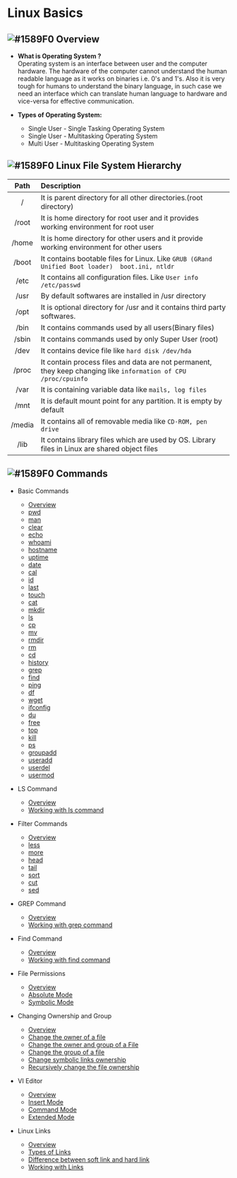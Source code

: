 # Linux Basics

## ![#1589F0](https://placehold.it/15/1589F0/000000?text=+) Overview 

* <b> What is Operating System ?</b>  
Operating system is an interface between user and the computer hardware. The hardware of the computer cannot understand the human readable language as it works on binaries i.e. 0's and 1's. Also it is very tough for humans to understand the binary language, in such case we need an interface which can translate human language to hardware and vice-versa for effective communication. 

* <b> Types of Operating System:</b>  
  * Single User - Single Tasking Operating System  
  * Single User - Multitasking Operating System  
  * Multi User - Multitasking Operating System  
 
## ![#1589F0](https://placehold.it/15/1589F0/000000?text=+) Linux File System Hierarchy  

|Path     | Description        |
|:-----: |:---      |
| / |It is parent directory for all other directories.(root directory)|
| /root | It is home directory for root user and it provides working environment for root user|
| /home | It is home directory for other users and it provide working environment for other users|
| /boot |It contains bootable files for Linux. Like `GRUB (GRand Unified Boot loader)  boot.ini, ntldr` |
| /etc | It contains all configuration files. Like `User info /etc/passwd` |
| /usr | By default softwares are installed in /usr directory|
| /opt | It is optional directory for /usr and it contains third party softwares. |
| /bin | It contains commands used by all users(Binary files)|   
| /sbin | It contains commands used by only Super User (root) |
| /dev | It contains device file like `hard disk /dev/hda` |
| /proc |  It contain process files and data are not permanent, they keep changing like `information of CPU /proc/cpuinfo` |
| /var |It is containing variable data like `mails, log files` |   
| /mnt |It is default mount point for any partition. It is empty by default |
| /media |It contains all of removable media like `CD-ROM, pen drive` |
| /lib | It contains library files which are used by OS. Library files in Linux are shared object files|

## ![#1589F0](https://placehold.it/15/1589F0/000000?text=+) Commands

- Basic Commands
  - [Overview](https://github.com/krishnaprasadkv/linux-commands/blob/master/Basic-commands.md#basic-commands)
  - [pwd](https://github.com/krishnaprasadkv/linux-commands/blob/master/Basic-commands.md#1-pwd-)
  - [man](https://github.com/krishnaprasadkv/linux-commands/blob/master/Basic-commands.md#2-man-)
  - [clear](https://github.com/krishnaprasadkv/linux-commands/blob/master/Basic-commands.md#3-clear-)
  - [echo](https://github.com/krishnaprasadkv/linux-commands/blob/master/Basic-commands.md#4-echo-)
  - [whoami](https://github.com/krishnaprasadkv/linux-commands/blob/master/Basic-commands.md#5-whoami-)
  - [hostname](https://github.com/krishnaprasadkv/linux-commands/blob/master/Basic-commands.md#6-hostname-)
  - [uptime](https://github.com/krishnaprasadkv/linux-commands/blob/master/Basic-commands.md#7-uptime-)
  - [date](https://github.com/krishnaprasadkv/linux-commands/blob/master/Basic-commands.md#8-date-)
  - [cal](https://github.com/krishnaprasadkv/linux-commands/blob/master/Basic-commands.md#9-cal-)
  - [id](https://github.com/krishnaprasadkv/linux-commands/blob/master/Basic-commands.md#10-id-)
  - [last](https://github.com/krishnaprasadkv/linux-commands/blob/master/Basic-commands.md#11-last-)
  - [touch](https://github.com/krishnaprasadkv/linux-commands/blob/master/Basic-commands.md#12-touch-)
  - [cat](https://github.com/krishnaprasadkv/linux-commands/blob/master/Basic-commands.md#13-cat-)
  - [mkdir](https://github.com/krishnaprasadkv/linux-commands/blob/master/Basic-commands.md#14-mkdir-)
  - [ls](https://github.com/krishnaprasadkv/linux-commands/blob/master/Basic-commands.md#15-ls-)
  - [cp](https://github.com/krishnaprasadkv/linux-commands/blob/master/Basic-commands.md#16-cp-)
  - [mv](https://github.com/krishnaprasadkv/linux-commands/blob/master/Basic-commands.md#17-mv-)
  - [rmdir](https://github.com/krishnaprasadkv/linux-commands/blob/master/Basic-commands.md#18-rmdir-)
  - [rm](https://github.com/krishnaprasadkv/linux-commands/blob/master/Basic-commands.md#19-rm-)
  - [cd](https://github.com/krishnaprasadkv/linux-commands/blob/master/Basic-commands.md#20-cd-)
  - [history](https://github.com/krishnaprasadkv/linux-commands/blob/master/Basic-commands.md#21-history-)
  - [grep](https://github.com/krishnaprasadkv/linux-commands/blob/master/Basic-commands.md#22-grep-)
  - [find](https://github.com/krishnaprasadkv/linux-commands/blob/master/Basic-commands.md#23-find-)
  - [ping](https://github.com/krishnaprasadkv/linux-commands/blob/master/Basic-commands.md#24-ping-)
  - [df](https://github.com/krishnaprasadkv/linux-commands/blob/master/Basic-commands.md#25-df-)
  - [wget](https://github.com/krishnaprasadkv/linux-commands/blob/master/Basic-commands.md#26-wget-)
  - [ifconfig](https://github.com/krishnaprasadkv/linux-commands/blob/master/Basic-commands.md#27-ifconfig-)
  - [du](https://github.com/krishnaprasadkv/linux-commands/blob/master/Basic-commands.md#28-du-)
  - [free](https://github.com/krishnaprasadkv/linux-commands/blob/master/Basic-commands.md#29-free-)
  - [top](https://github.com/krishnaprasadkv/linux-commands/blob/master/Basic-commands.md#30-top-)
  - [kill](https://github.com/krishnaprasadkv/linux-commands/blob/master/Basic-commands.md#31-kill-)
  - [ps](https://github.com/krishnaprasadkv/linux-commands/blob/master/Basic-commands.md#32-ps-)
  - [groupadd](https://github.com/krishnaprasadkv/linux-commands/blob/master/Basic-commands.md#33-groupadd-)
  - [useradd](https://github.com/krishnaprasadkv/linux-commands/blob/master/Basic-commands.md#34-useradd-)
  - [userdel](https://github.com/krishnaprasadkv/linux-commands/blob/master/Basic-commands.md#35-userdel-)
  - [usermod](https://github.com/krishnaprasadkv/linux-commands/blob/master/Basic-commands.md#36-usermod-)
  

- LS Command
  - [Overview](https://github.com/krishnaprasadkv/linux-commands/blob/master/ls.md#listing-files-and-directories)
  - [Working with ls command](https://github.com/krishnaprasadkv/linux-commands/blob/master/ls.md#working-with-ls-command)
 
- Filter Commands
  - [Overview](https://github.com/krishnaprasadkv/linux-commands/blob/master/filtercommands.md#filter-commands)
  - [less](https://github.com/krishnaprasadkv/linux-commands/blob/master/filtercommands.md#less-)  
  - [more](https://github.com/krishnaprasadkv/linux-commands/blob/master/filtercommands.md#more-)  
  - [head](https://github.com/krishnaprasadkv/linux-commands/blob/master/filtercommands.md#head-)  
  - [tail](https://github.com/krishnaprasadkv/linux-commands/blob/master/filtercommands.md#tail-)  
  - [sort](https://github.com/krishnaprasadkv/linux-commands/blob/master/filtercommands.md#sort-)  
  - [cut](https://github.com/krishnaprasadkv/linux-commands/blob/master/filtercommands.md#cut-)  
  - [sed](https://github.com/krishnaprasadkv/linux-commands/blob/master/filtercommands.md#sed-)

  
- GREP Command
  - [Overview](https://github.com/krishnaprasadkv/linux-commands/blob/master/grep.md#grep-)
  - [Working with grep command](https://github.com/krishnaprasadkv/linux-commands/blob/master/grep.md#examples-of-grep)

- Find Command 
  - [Overview](https://github.com/krishnaprasadkv/linux-commands/blob/master/findcommand.md#find-command-)
  - [Working with find command](https://github.com/krishnaprasadkv/linux-commands/blob/master/findcommand.md#working-with-find-command)

- File Permissions
  - [Overview](https://github.com/krishnaprasadkv/linux-commands/blob/master/filepermissions.md#overview)
  - [Absolute Mode](https://github.com/krishnaprasadkv/linux-commands/blob/master/filepermissions.md#absolute-mode)
  - [Symbolic Mode](https://github.com/krishnaprasadkv/linux-commands/blob/master/filepermissions.md#symbolic-mode)

- Changing Ownership and Group
  - [Overview](https://github.com/krishnaprasadkv/linux-commands/blob/master/filepermissions.md#file-permissions-) 
  - [Change the owner of a file](https://github.com/krishnaprasadkv/linux-commands/blob/master/changing-ownership-and-group.md#change-the-owner-of-a-file)
  - [Change the owner and group of a File](https://github.com/krishnaprasadkv/linux-commands/blob/master/changing-ownership-and-group.md#change-the-owner-and-group-of-a-file)
  - [Change the group of a file](https://github.com/krishnaprasadkv/linux-commands/blob/master/changing-ownership-and-group.md#change-the-group-of-a-file)
  - [Change symbolic links ownership](https://github.com/krishnaprasadkv/linux-commands/blob/master/changing-ownership-and-group.md#change-symbolic-links-ownership)
  - [Recursively change the file ownership](https://github.com/krishnaprasadkv/linux-commands/blob/master/changing-ownership-and-group.md#recursively-change-the-file-ownership)


- VI Editor
  - [Overview](https://github.com/krishnaprasadkv/linux-commands/blob/master/vi.md#overview)
  - [Insert Mode](https://github.com/krishnaprasadkv/linux-commands/blob/master/vi.md#insert-mode)
  - [Command Mode](https://github.com/krishnaprasadkv/linux-commands/blob/master/vi.md#command-mode)
  - [Extended Mode](https://github.com/krishnaprasadkv/linux-commands/blob/master/vi.md#extended-mode)


- Linux Links
  - [Overview](https://github.com/krishnaprasadkv/linux-commands/blob/master/links.md#overview) 
  - [Types of Links](https://github.com/krishnaprasadkv/linux-commands/blob/master/links.md#types-of-links)
  - [Difference between soft link and hard link ](https://github.com/krishnaprasadkv/linux-commands/blob/master/links.md#difference-between-soft-link-and-hard-link)
  - [Working with Links](https://github.com/krishnaprasadkv/linux-commands/blob/master/links.md#working-with-inks)
